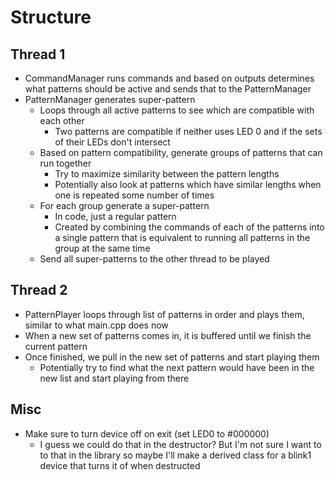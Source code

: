 Structure
=========

## Thread 1
* CommandManager runs commands and based on outputs determines what patterns should be active and sends that to the PatternManager
* PatternManager generates super-pattern
    * Loops through all active patterns to see which are compatible with each other
        * Two patterns are compatible if neither uses LED 0 and if the sets of their LEDs don't intersect
    * Based on pattern compatibility, generate groups of patterns that can run together
        * Try to maximize similarity between the pattern lengths
        * Potentially also look at patterns which have similar lengths when one is repeated some number of times
    * For each group generate a super-pattern
        * In code, just a regular pattern
        * Created by combining the commands of each of the patterns into a single pattern that is equivalent to running
          all patterns in the group at the same time
    * Send all super-patterns to the other thread to be played

## Thread 2
* PatternPlayer loops through list of patterns in order and plays them, similar to what main.cpp does now
* When a new set of patterns comes in, it is buffered until we finish the current pattern
* Once finished, we pull in the new set of patterns and start playing them
    * Potentially try to find what the next pattern would have been in the new list and start playing from there

## Misc
* Make sure to turn device off on exit (set LED0 to #000000)
    * I guess we could do that in the destructor? But I'm not sure I want to to that in the library so maybe
      I'll make a derived class for a blink1 device that turns it of when destructed
